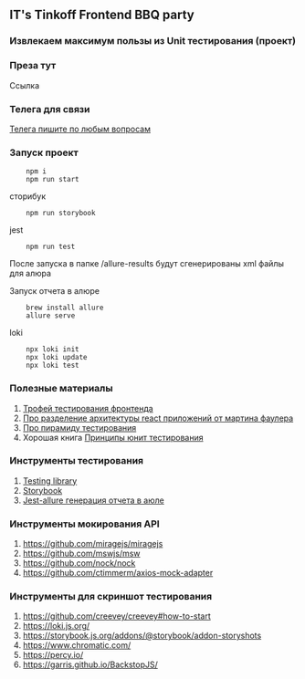 ## IT's Tinkoff Frontend BBQ party

### Извлекаем максимум пользы из Unit тестирования (проект)

### Преза тут

Ссылка

### Телега для связи

[Телега пишите по любым вопросам](https://t.me/reatrof)

### Запуск проект
```
    npm i
    npm run start
```

сторибук
```
    npm run storybook
```

jest

```
    npm run test
```

После запуска в папке /allure-results будут сгенерированы xml файлы для алюра

Запуск отчета в алюре
```
    brew install allure
    allure serve
```

loki
```
    npx loki init
    npx loki update
    npx loki test
```

### Полезные материалы

1. [Трофей тестирования фронтенда](https://amorgunov.com/posts/2023-04-01-testing-trophy/)
2. [Про разделение архитектуры react приложений от мартина фаулера](https://martinfowler.com/articles/modularizing-react-apps.html)
3. [Про пирамиду тестирования](https://martinfowler.com/articles/practical-test-pyramid.html#ToolsAndLibrariesWellLookAt)
4. Хорошая книга [Принципы юнит тестирования](https://www.ozon.ru/product/printsipy-yunit-testirovaniya-horikov-vladimir-211424826/?asb=SUQL0brj02pZszt4UDWmxiBnhik2OWOtb4N1BvPHpfc%253D&asb2=nzCn1BsQarB8UZTz2CAhMF8xAFnAQWlM49hS0GIfkvkIxWNBGfdNd6yu0uXYCUQG&avtc=1&avte=2&avts=1689622991&keywords=%D0%BF%D1%80%D0%B8%D0%BD%D1%86%D0%B8%D0%BF%D1%8B+unit+%D1%82%D0%B5%D1%81%D1%82%D0%B8%D1%80%D0%BE%D0%B2%D0%B0%D0%BD%D0%B8%D1%8F&sh=wsjPKTH-yQ)

### Инструменты тестирования

1. [Testing library](https://testing-library.com/)
2. [Storybook](https://storybook.js.org/docs/react/writing-tests/introduction)
3. [Jest-allure генерация отчета в аюле](https://github.com/zaqqaz/jest-allure)


### Инструменты мокирования API

1. https://github.com/miragejs/miragejs
2. https://github.com/mswjs/msw
3. https://github.com/nock/nock
4. https://github.com/ctimmerm/axios-mock-adapter

### Инструменты для скриншот тестирования

1. https://github.com/creevey/creevey#how-to-start
2. https://loki.js.org/
3. https://storybook.js.org/addons/@storybook/addon-storyshots
4. https://www.chromatic.com/
5. https://percy.io/
6. https://garris.github.io/BackstopJS/

